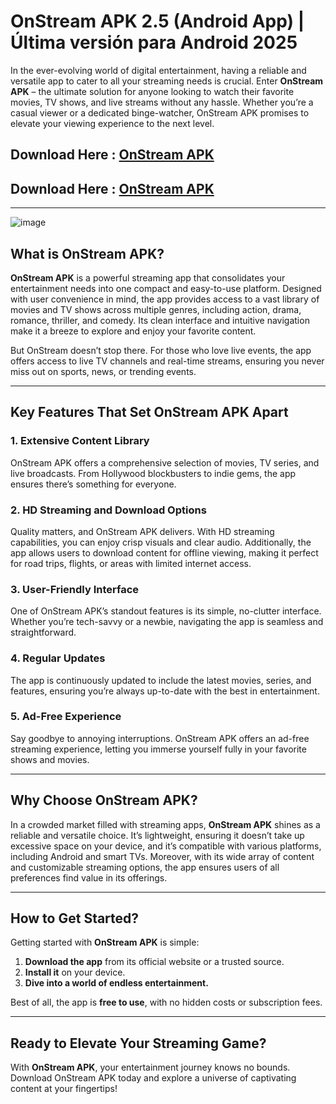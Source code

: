 # OnStream APK 2.5 (Android App) | Última versión para Android 2025


In the ever-evolving world of digital entertainment, having a reliable and versatile app to cater to all your streaming needs is crucial. Enter **OnStream APK** – the ultimate solution for anyone looking to watch their favorite movies, TV shows, and live streams without any hassle. Whether you’re a casual viewer or a dedicated binge-watcher, OnStream APK promises to elevate your viewing experience to the next level.
##  Download Here :   [OnStream APK ](https://apktodo.io/toonstream/)
##  Download Here :    [OnStream APK](https://linkr.bio/HP777)
---
![image](https://github.com/user-attachments/assets/834227b9-ccce-45e8-b53c-2b52196f9e0e)

## What is OnStream APK?

**OnStream APK** is a powerful streaming app that consolidates your entertainment needs into one compact and easy-to-use platform. Designed with user convenience in mind, the app provides access to a vast library of movies and TV shows across multiple genres, including action, drama, romance, thriller, and comedy. Its clean interface and intuitive navigation make it a breeze to explore and enjoy your favorite content.

But OnStream doesn’t stop there. For those who love live events, the app offers access to live TV channels and real-time streams, ensuring you never miss out on sports, news, or trending events.

---

## Key Features That Set OnStream APK Apart

### 1. **Extensive Content Library**
OnStream APK offers a comprehensive selection of movies, TV series, and live broadcasts. From Hollywood blockbusters to indie gems, the app ensures there’s something for everyone.

### 2. **HD Streaming and Download Options**
Quality matters, and OnStream APK delivers. With HD streaming capabilities, you can enjoy crisp visuals and clear audio. Additionally, the app allows users to download content for offline viewing, making it perfect for road trips, flights, or areas with limited internet access.

### 3. **User-Friendly Interface**
One of OnStream APK’s standout features is its simple, no-clutter interface. Whether you’re tech-savvy or a newbie, navigating the app is seamless and straightforward.

### 4. **Regular Updates**
The app is continuously updated to include the latest movies, series, and features, ensuring you’re always up-to-date with the best in entertainment.

### 5. **Ad-Free Experience**
Say goodbye to annoying interruptions. OnStream APK offers an ad-free streaming experience, letting you immerse yourself fully in your favorite shows and movies.

---

## Why Choose OnStream APK?

In a crowded market filled with streaming apps, **OnStream APK** shines as a reliable and versatile choice. It’s lightweight, ensuring it doesn’t take up excessive space on your device, and it’s compatible with various platforms, including Android and smart TVs. Moreover, with its wide array of content and customizable streaming options, the app ensures users of all preferences find value in its offerings.

---

## How to Get Started?

Getting started with **OnStream APK** is simple:

1. **Download the app** from its official website or a trusted source.
2. **Install it** on your device.
3. **Dive into a world of endless entertainment.**

Best of all, the app is **free to use**, with no hidden costs or subscription fees.

---

## Ready to Elevate Your Streaming Game?

With **OnStream APK**, your entertainment journey knows no bounds. Download OnStream APK today and explore a universe of captivating content at your fingertips!
